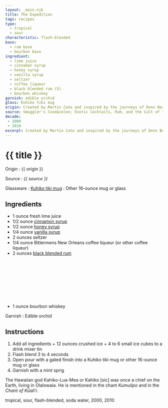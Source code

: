 ```yaml
---
layout: _main.njk
title: The Expedition
tags: recipes
type:
  - tropical
  - sour
characteristic: flash-blended
base:
  - rum base
  - bourbon base
ingredient:
  - lime juice
  - cinnamon syrup
  - honey syrup
  - vanilla syrup
  - seltzer
  - coffee liqueur
  - black blended rum (5)
  - bourbon whiskey
garnish: edible orchid
glass: Kuhiko tiki mug
origin: Created by Martin Cate and inspired by the journeys of Donn Beach. For the full story behind the recipe, see p. 140 of <cite><a href="https://www.amazon.com/Smugglers-Cove-Exotic-Cocktails-Cult/dp/1607747324" target="_blank" rel="external noopener">Smuggler's Cove&colon; Exotic Cocktails, Rum, and the Cult of Tiki</a></cite>
source: Smuggler's Cove&colon; Exotic Cocktails, Rum, and the Cult of Tiki
decade:
 - 2000
 - 2010
excerpt: Created by Martin Cate and inspired by the journeys of Donn Beach.
---
```

<!-- markdownlint-disable MD025 -->
# {{ title }}
<!-- markdownlint-enable MD025 -->

Origin
  : {{ origin }}

Source
  : <cite><span data-pagefind-filter="Source">{{ source }}</span></cite>

Glassware
  : <a href="https://www.smugglerscovesf.com/store" target="_blank" rel="external noopener"><span lang="haw">Kuhiko</span> tiki mug</a>
  : Other 16-ounce mug or glass

## Ingredients

* 1 ounce fresh lime juice
* 1/2 ounce [cinnamon syrup](/mixes/cinnamon-syrup)
* 1/2 ounce [honey syrup](/mixes/honey-syrup/)
* 1/4 ounce [vanilla syrup](/mixes/vanilla-syrup)
* 2 ounces seltzer
* 1/4 ounce Bittermens New Orleans coffee liqueur (or other coffee liqueur)
* 2 ounces [black blended rum](/11-rum-black-blended/)<icon-l space="1em" class="bigger" label="(5)"><span class="with-icon"><svg class="icon"><use href="/assets/images/icons/circle-5.svg#circle-5"></use></svg></span></icon-l>
* 1 ounce bourbon whiskey

Garnish
  : <span data-pagefind-filter="Garnish">Edible orchid</span>

## Instructions

1. Add all ingredients + 12 ounces crushed ice + 4 to 6 small ice cubes to a drink mixer tin
2. Flash blend 3 to 4 seconds
3. Open pour with a gated finish into a <span lang="haw">Kuhiko</span> tiki mug or other 16-ounce mug or glass
4. Garnish with a mint sprig

<tiki-callout type="info">

The Hawaiian god <span lang="haw">Kahiko-Lua-Mea</span> or <span lang="haw">Kahiko</span> [sic] was once a chief on the Earth, living in <span lang="haw">Olalowaia</span>. He is mentioned in the chant <cite lang="haw">Kumulipo</cite> and in the <cite lang="haw">Chant of Kūaliʻi</cite>.
</tiki-callout>

<div
  class="sr-only"
  data-cat[0]="Drink"
  data-type[0]="Tropical"
  data-type[1]="Sour"
  data-char[0]="Flash-blended"
  data-base[0]="Rum/Cane spirits"
  data-base[1]="Whiskey"
  data-ingredient[0]="Lime juice"
  data-ingredient[1]="Cinnamon syrup"
  data-ingredient[2]="Honey syrup"
  data-ingredient[3]="Vanilla syrup"
  data-ingredient[4]="Seltzer"
  data-ingredient[5]="Soda water"
  data-ingredient[6]="Coffee liqueur"
  data-ingredient[7]="Bittermens New Orleans coffee liqueur"
  data-ingredient[8]="Black blended rum [5]"
  data-ingredient[9]="Whiskey, bourbon"
  data-juice[0]="Lime juice"
  data-syrup[0]="Cinnamon syrup"
  data-syrup[1]="Honey syrup"
  data-syrup[2]="Vanilla syrup"
  data-liquor[0]="Coffee liqueur"
  data-liquor[1]="Bittermens New Orleans coffee liqueur"
  data-liquor[2]="Black blended rum [5]"
  data-liquor[3]="Whiskey, bourbon"
  data-soda[0]="Seltzer"
  data-soda[1]="Soda water"
  data-origin[0]="Martin Cate"
  data-glass[0]="Tiki mug, Kuhiko"
  data-glass[1]="Tiki mug"
  data-glass[2]="Glass, 16-ounce"
  data-glass[3]="Mug, 16-ounce"
  data-decade[0]="2000"
  data-decade[1]="2010"
  data-pagefind-filter="
    Category[data-cat[0]],
    Type[data-type[0]],
    Characteristic[data-char[0]],
    Base[data-base[0]],
    Base[data-base[1]],
    Ingredient[data-ingredient[0]],
    Ingredient[data-ingredient[1]],
    Ingredient[data-ingredient[2]],
    Ingredient[data-ingredient[3]],
    Ingredient[data-ingredient[4]],
    Ingredient[data-ingredient[5]],
    Ingredient[data-ingredient[6]],
    Ingredient[data-ingredient[7]],
    Ingredient[data-ingredient[8]],
    Ingredient[data-ingredient[9]],
    Juice[data-juice[0]],
    Syrup[data-syrup[0]],
    Syrup[data-syrup[1]],
    Syrup[data-syrup[2]],
    Liquor[data-liquor[0]],
    Liquor[data-liquor[1]],
    Liquor[data-liquor[2]],
    Liquor[data-liquor[3]],
    Soda & seltzer[data-soda[0]],
    Soda & seltzer[data-soda[1]],
    Origin[data-origin[0]],
    Glassware[data-glass[0]],
    Glassware[data-glass[1]],
    Glassware[data-glass[2]],
    Glassware[data-glass[3]],
    Decade[data-decade[0]],
    Decade[data-decade[1]]
  "
>
</div>

<div class="keywords" aria-hidden>tropical, sour, flash-blended, soda water, 2000, 2010</div>
